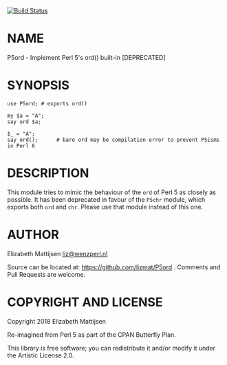[![Build Status](https://travis-ci.org/lizmat/P5ord.svg?branch=master)](https://travis-ci.org/lizmat/P5ord)

NAME
====

P5ord - Implement Perl 5's ord() built-in [DEPRECATED]

SYNOPSIS
========

    use P5ord; # exports ord()

    my $a = "A";
    say ord $a;

    $_ = "A";
    say ord();      # bare ord may be compilation error to prevent P5isms in Perl 6

DESCRIPTION
===========

This module tries to mimic the behaviour of the `ord` of Perl 5 as closely as possible. It has been deprecated in favour of the `P5chr` module, which exports both `ord` and `chr`. Please use that module instead of this one.

AUTHOR
======

Elizabeth Mattijsen <liz@wenzperl.nl>

Source can be located at: https://github.com/lizmat/P5ord . Comments and Pull Requests are welcome.

COPYRIGHT AND LICENSE
=====================

Copyright 2018 Elizabeth Mattijsen

Re-imagined from Perl 5 as part of the CPAN Butterfly Plan.

This library is free software; you can redistribute it and/or modify it under the Artistic License 2.0.


